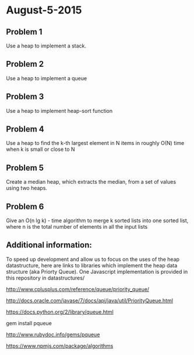 <h1>August-5-2015</h1>

<h2>Problem 1</h2>
<p>Use a heap to implement a stack.</p>

<h2>Problem 2</h2>
<p>Use a heap to implement a queue</p>

<h2>Problem 3</h2>
<p>Use a heap to implement heap-sort function</p>

<h2>Problem 4</h2>
<p>Use a heap to find the k-th largest element in N items in roughly O(N) time when k is small or close to N</p>

<h2>Problem 5</h2>
<p>Create a median heap, which extracts the median, from a set of values using two heaps.</p>

<h2> Problem 6</h2>
<p>Give an O(n lg k) - time algorithm to merge k sorted lists into one sorted list, where n is the total number of elements in all the input lists</p>

<h2>Additional information:</h2>
<p>To speed up development and allow us to focus on the uses of the heap datastructure, here are links to libraries which implement the heap data structure (aka Priorty Queue). One Javascript implementation is provided in this repository in datastructures/</p>

http://www.cplusplus.com/reference/queue/priority_queue/

http://docs.oracle.com/javase/7/docs/api/java/util/PriorityQueue.html

https://docs.python.org/2/library/queue.html

gem install pqueue

http://www.rubydoc.info/gems/pqueue

https://www.npmjs.com/package/algorithms
